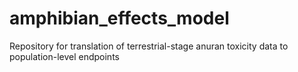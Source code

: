 # amphibian_effects_model
Repository for translation of terrestrial-stage anuran toxicity data to population-level endpoints
